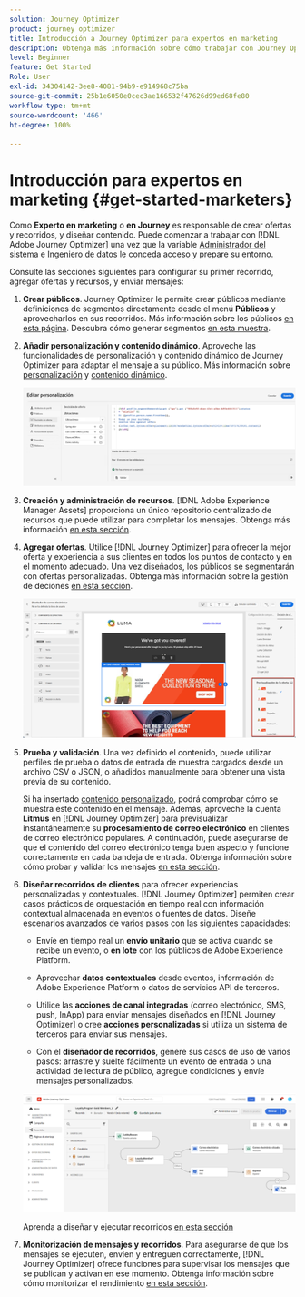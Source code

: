 ```yaml
---
solution: Journey Optimizer
product: journey optimizer
title: Introducción a Journey Optimizer para expertos en marketing
description: Obtenga más información sobre cómo trabajar con Journey Optimizer como usuario
level: Beginner
feature: Get Started
Role: User
exl-id: 34304142-3ee8-4081-94b9-e914968c75ba
source-git-commit: 25b1e6050e0cec3ae166532f47626d99ed68fe80
workflow-type: tm+mt
source-wordcount: '466'
ht-degree: 100%

---
```


# Introducción para expertos en marketing {#get-started-marketers}

Como **Experto en marketing** o **en Journey** es responsable de crear ofertas y recorridos, y diseñar contenido. Puede comenzar a trabajar con [!DNL Adobe Journey Optimizer] una vez que la variable [Administrador del sistema](administrator.md) e [Ingeniero de datos](data-engineer.md) le conceda acceso y prepare su entorno.

Consulte las secciones siguientes para configurar su primer recorrido, agregar ofertas y recursos, y enviar mensajes:

1. **Crear públicos**. Journey Optimizer le permite crear públicos mediante definiciones de segmentos directamente desde el menú **Públicos** y aprovecharlos en sus recorridos.  Más información sobre los públicos [en esta página](../../audience/about-audiences.md). Descubra cómo generar segmentos [en esta muestra](../../audience/creating-a-segment-definition.md).

1. **Añadir personalización y contenido dinámico**. Aproveche las funcionalidades de personalización y contenido dinámico de Journey Optimizer para adaptar el mensaje a su público. Más información sobre [personalización](../../personalization/personalize.md) y [contenido dinámico](../../personalization/get-started-dynamic-content.md).

   ![](../assets/perso_ee2.png)

1. **Creación y administración de recursos**. [!DNL Adobe Experience Manager Assets] proporciona un único repositorio centralizado de recursos que puede utilizar para completar los mensajes. Obtenga más información [en esta sección](../../integrations/assets.md).

1. **Agregar ofertas**. Utilice [!DNL Journey Optimizer] para ofrecer la mejor oferta y experiencia a sus clientes en todos los puntos de contacto y en el momento adecuado. Una vez diseñados, los públicos se segmentarán con ofertas personalizadas. Obtenga más información sobre la gestión de deciones [en esta sección](../../offers/get-started/starting-offer-decisioning.md).

   ![](../assets/offers-e2e-offers-displayed.png)

1. **Prueba y validación**. Una vez definido el contenido, puede utilizar perfiles de prueba o datos de entrada de muestra cargados desde un archivo CSV o JSON, o añadidos manualmente para obtener una vista previa de su contenido.

   Si ha insertado [contenido personalizado](../../personalization/personalize.md), podrá comprobar cómo se muestra este contenido en el mensaje. Además, aproveche la cuenta **Litmus** en [!DNL Journey Optimizer] para previsualizar instantáneamente su **procesamiento de correo electrónico** en clientes de correo electrónico populares. A continuación, puede asegurarse de que el contenido del correo electrónico tenga buen aspecto y funcione correctamente en cada bandeja de entrada. Obtenga información sobre cómo probar y validar los mensajes [en esta sección](../../content-management/preview-test.md).

1. **Diseñar recorridos de clientes** para ofrecer experiencias personalizadas y contextuales. [!DNL Journey Optimizer] permiten crear casos prácticos de orquestación en tiempo real con información contextual almacenada en eventos o fuentes de datos. Diseñe escenarios avanzados de varios pasos con las siguientes capacidades:

   * Envíe en tiempo real un **envío unitario** que se activa cuando se recibe un evento, o **en lote** con los públicos de Adobe Experience Platform.

   * Aprovechar **datos contextuales** desde eventos, información de Adobe Experience Platform o datos de servicios API de terceros.

   * Utilice las **acciones de canal integradas** (correo electrónico, SMS, push, InApp) para enviar mensajes diseñados en [!DNL Journey Optimizer] o cree **acciones personalizadas** si utiliza un sistema de terceros para enviar sus mensajes.

   * Con el **diseñador de recorridos**, genere sus casos de uso de varios pasos: arrastre y suelte fácilmente un evento de entrada o una actividad de lectura de público, agregue condiciones y envíe mensajes personalizados.

   ![](../assets/journey-design.png)

   Aprenda a diseñar y ejecutar recorridos [en esta sección](../../building-journeys/journey-gs.md)

1. **Monitorización de mensajes y recorridos**. Para asegurarse de que los mensajes se ejecuten, envíen y entreguen correctamente, [!DNL Journey Optimizer] ofrece funciones para supervisar los mensajes que se publican y activan en ese momento. Obtenga información sobre cómo monitorizar el rendimiento [en esta sección](../../reports/report-gs-cja.md).
